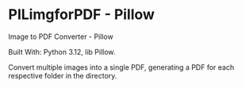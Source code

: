 # PILimgforPDF - Pillow

Image to PDF Converter - Pillow

Built With: Python 3.12, lib Pillow.

Convert multiple images into a single PDF, generating a PDF for each respective folder in the directory.
